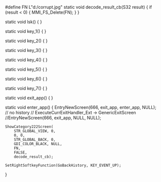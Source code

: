#define FN L"d:/corrupt.jpg"
static void decode_result_cb(S32 result)
{
    if (result < 0)
    {
        MMI_FS_Delete(FN);
    }
}

static void lsk() {
}

static void key_1() {
}

static void key_2() {
}

static void key_3() {
}

static void key_4() {
}

static void key_5() {
}

static void key_6() {
}

static void key_7() {
}

static void exit_app() {
}

static void enter_app() {
	EntryNewScreen(666, exit_app, enter_app, NULL);
    // no history
    // ExecuteCurrExitHandler_Ext -> GenericExitScreen
    //EntryNewScreen(666, exit_app, NULL, NULL);

    ShowCategory222Screen(
        STR_GLOBAL_VIEW, 0,
        0, 0,
        STR_GLOBAL_BACK, 0,
        GDI_COLOR_BLACK, NULL,
        FN,
        FALSE,
        decode_result_cb);

    SetRightSoftkeyFunction(GoBackHistory, KEY_EVENT_UP);
}